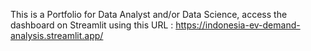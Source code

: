 This is a Portfolio for Data Analyst and/or Data Science, access the dashboard on Streamlit using this URL :
https://indonesia-ev-demand-analysis.streamlit.app/
